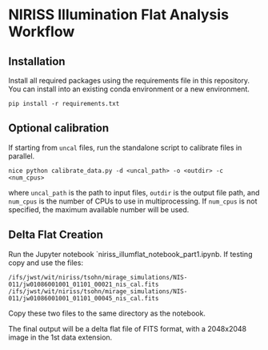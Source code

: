 # NIRISS Illumination Flat Analysis Workflow

## Installation
Install all required packages using the requirements file in this repository.  You can install into an existing conda environment or a new environment.

```
pip install -r requirements.txt
```

## Optional calibration

If starting from `uncal` files, run the standalone script to calibrate files in parallel.

 ```
 nice python calibrate_data.py -d <uncal_path> -o <outdir> -c <num_cpus> 
 ```

where `uncal_path` is the path to input files, `outdir` is the output file path, and `num_cpus` is the number of CPUs to use in multiprocessing. If `num_cpus` is not specified, the maximum available number will be used.

## Delta Flat Creation

Run the Jupyter notebook `niriss_illumflat_notebook_part1.ipynb. If testing copy and use the files:

`/ifs/jwst/wit/niriss/tsohn/mirage_simulations/NIS-011/jw01086001001_01101_00021_nis_cal.fits`
`/ifs/jwst/wit/niriss/tsohn/mirage_simulations/NIS-011/jw01086001001_01101_00045_nis_cal.fits`

Copy these two files to the same directory as the notebook.

The final output will be a delta flat file of FITS format, with a 2048x2048 image in the 1st data extension.
